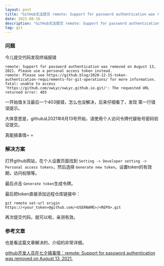 ```yaml
---
layout: post
title: "GitHub无法提交 remote: Support for password authentication was removed on August 13, 2021."
date: 2021-08-16
description: "GitHub无法提交 remote: Support for password authentication was removed on August 13, 2021."
tag: git
---
```


### 问题

今儿提交代码发现终端报错

    remote: Support for password authentication was removed on August 13, 2021. Please use a personal access token instead.
    remote: Please see https://github.blog/2020-12-15-token-authentication-requirements-for-git-operations/ for more information.
    fatal: unable to access 'https://github.com/xwLyc/xwLyc.github.io.git/': The requested URL returned error: 403

一开始值关注最后一个403报错，怎么也没解决，后来仔细看了，发现 第一行错误提示。

大体意思是，github从2021年8月13号开始，请使用个人访问令牌代替账号密码验证提交。

真能搞事情= =


### 解决方案

打开github网站，在个人设置页面找到 `Setting -> Developer setting -> Personal access tokens`，然后选择 `Generate new token`，设置token的有效期，访问权限等。

最后点击 `Generate token`生成令牌。

最后把token直接添加远程仓库链接中：

    git remote set-url origin https://<your_token>@github.com/<USERNAME>/<REPO>.git

再次提交代码，就可以啦，亲测有效。

### 参考文章

也是看这篇文章解决的，介绍的非常详细。

[github开发人员在七夕搞事情：remote: Support for password authentication was removed on August 13, 2021.](https://blog.csdn.net/weixin_41010198/article/details/119698015)







